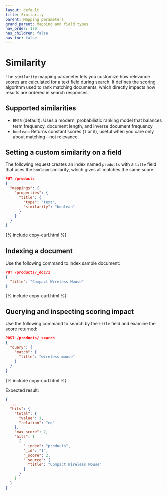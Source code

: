 ```yaml
---
layout: default
title: Similarity
parent: Mapping parameters
grand_parent: Mapping and field types
nav_order: 170
has_children: false
has_toc: false
---
```


# Similarity

The `similarity` mapping parameter lets you customize how relevance scores are calculated for a text field during search. It defines the scoring algorithm used to rank matching documents, which directly impacts how results are ordered in search responses.

## Supported similarities

- `BM25` (default): Uses a modern, probabilistic ranking model that balances term frequency, document length, and inverse document frequency
- `boolean`: Returns constant scores (`1` or `0`), useful when you care only about matching—not relevance.

## Setting a custom similarity on a field

The following request creates an index named `products` with a `title` field that uses the `boolean` similarity, which gives all matches the same score:

```json
PUT /products
{
  "mappings": {
    "properties": {
      "title": {
        "type": "text",
        "similarity": "boolean"
      }
    }
  }
}
```
{% include copy-curl.html %}

## Indexing a document

Use the following command to index sample document:

```json
PUT /products/_doc/1
{
  "title": "Compact Wireless Mouse"
}
```
{% include copy-curl.html %}

## Querying and inspecting scoring impact

Use the following command to search by the `title` field and examine the score returned:

```json
POST /products/_search
{
  "query": {
    "match": {
      "title": "wireless mouse"
    }
  }
}
```
{% include copy-curl.html %}

Expected result:

```json
{
  ...
  "hits": {
    "total": {
      "value": 1,
      "relation": "eq"
    },
    "max_score": 2,
    "hits": [
      {
        "_index": "products",
        "_id": "1",
        "_score": 2,
        "_source": {
          "title": "Compact Wireless Mouse"
        }
      }
    ]
  }
}
```

